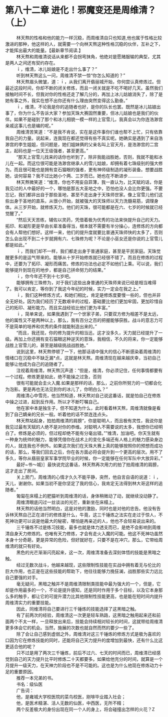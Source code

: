 <h1>第八十二章 进化！邪魔变还是周维清？（上）</h1>
<div id="content">&nbsp&nbsp&nbsp&nbsp&nbsp&nbsp&nbsp&nbsp
 林天熬的性格和他的能力一样沉稳，而周维清自只也知道,他也属于性格比较激进的那种，他这样的人，就需要一个向林天熬这种性格沉稳的伙伴，互补之下，才能挥出最大的能量。【最新章节阅读.】
 <br/>&nbsp&nbsp&nbsp&nbsp&nbsp&nbsp&nbsp&nbsp
 林天熬和周维清说话从来都不会拐弯抹角，他绝对是愿赌服输的典型，尤其是两人之间还有契约存在。
 <br/>&nbsp&nbsp&nbsp&nbsp&nbsp&nbsp&nbsp&nbsp
 ｉ，维清，冰儿姑娘是不走出什么事了？”
 <br/>&nbsp&nbsp&nbsp&nbsp&nbsp&nbsp&nbsp&nbsp
 听到林天熬这么一问，周维清不禁一惊“你怎么知道的？”
 <br/>&nbsp&nbsp&nbsp&nbsp&nbsp&nbsp&nbsp&nbsp
 林天熬眉头微皱，道：ｉ，从我们离开翡丽城开始，你何尝认真修炼过。但最近这段时间，你却不断的闭关修炼，而且一闭关就是不吃不喝好几天。虽然我们接触时间不长，但我对你的性格还走了解几分的，再加上冰儿姑娘消失了，除了是她有事之外，我实在想不出你还有什么理由突然变得这么勤奋。”
 <br/>&nbsp&nbsp&nbsp&nbsp&nbsp&nbsp&nbsp&nbsp
 ｉ，维清，不论我是你的追随者也好，是你的队长也罢。既然是冰儿姑娘出事了，你为什么不告诉大家？参加天珠大赛固然重要，但冰儿姑娘也是我们的伙伴。如果不是碰到了那个和冰儿相貌一模一样的上官雪儿，我真会以为你连浩渺宫亲戚这事儿也是编的呢。”
 <br/>&nbsp&nbsp&nbsp&nbsp&nbsp&nbsp&nbsp&nbsp
 周维清苦笑道：“不是我不肯说，实在是这件事你们谁也帮不上忙，只有依靠我自己的力量。说起来，连我现在都还觉得有些不真实呢。她确实是遇到了来自浩渺宫的李生姐姐，但问题是，她们姐妹俩的父亲名叫上官天月，是浩渺宫的二宫主，起码也是一位天王级强者，甚至更高。”
 <br/>&nbsp&nbsp&nbsp&nbsp&nbsp&nbsp&nbsp&nbsp
 “那天上官雪儿找来的话你也听到了，除非我能战胜她，否则，我就不能和冰儿在一起。而这位很可能是浩渺宫继承人的雪儿姑娘，却拥有着七珠级别的强大修为。而且很可能也是拥有变石猫眼的强者，更有神师级制造的凝形装备。想要战胜她，谈何容易？我不过比她小个两、三岁而已。她也在不断进步…………
 <br/>&nbsp&nbsp&nbsp&nbsp&nbsp&nbsp&nbsp&nbsp
 林天熬微笑道：“维清，你也不用妄自菲薄，我一直认为，比天赋的话，你是我见过的人中最好的一个，哪怕是那五大圣地之中，恐怕也没人会比你更强。不要忘记，我们都非出自于那些圣地，甚至不走出身于天珠师世家。像上官雪儿他们这些出身于圣地的直系，从很小开始，就被强大的天珠师以天力洗髓易筋，调理身体。从三岁开始，就修炼天力。他们的天珠，很可能都是在六、七岁的时候就已经觉醒了。”
 <br/>&nbsp&nbsp&nbsp&nbsp&nbsp&nbsp&nbsp&nbsp
 “然后天天苦练，辅佐以灵药，凭借着极为优秀的功法来快提升自己的天力。拓印、和凝形更是早由长辈准备得当，根本就不需要有半分操心，连修炼的方向都会有人帮他们想好。这样一来，他们的提升度就要比普通天珠师快的太多了，否则怎么会出现不到二十岁就拥有六、七珠修为呢？不论是小巫女还是你说的上官雪儿都是如此。”
 <br/>&nbsp&nbsp&nbsp&nbsp&nbsp&nbsp&nbsp&nbsp
 ｉ，而我们却不一样，我们都走出身于普通家庭，甚至是平民家庭。天珠觉醒更多的是运气带来的。能够从十岁开始修炼就已经很不错了。而且在修炼的过程中，还要为了拓印、凝形而痛苦。修炼的功法也必定不如他们上乘。可以说，我们能够提升到现在的地步，都是自己拼命努力的结果。”
 <br/>&nbsp&nbsp&nbsp&nbsp&nbsp&nbsp&nbsp&nbsp
 ｉ，你今年还不到十七岁吧。
 <br/>&nbsp&nbsp&nbsp&nbsp&nbsp&nbsp&nbsp&nbsp
 能够拥有三珠修为，对于我们这些出身普通的天珠师来说已经是相当难得了。我可以肯定，等你到了我这今年纪的时候，实力一定会在我之上。”
 <br/>&nbsp&nbsp&nbsp&nbsp&nbsp&nbsp&nbsp&nbsp
 ｉ，我们这种修炼方式，和她们相比，肯定是修炼度要慢一些的，但也并非全无好处。因为我们经历了无数艰辛的过程，基础要比他们更加牢固，更加珍惜自己的拓印、凝形能力。而且实战经验比他们更为丰富。”
 <br/>&nbsp&nbsp&nbsp&nbsp&nbsp&nbsp&nbsp&nbsp
 ｉ，简单来说，如果我遇到了一个世家子弟，只要双方修为相差不是太远，他的属性又不是两种以上，那么，我有百分之百的把握能够获胜。战斗的意志力可不是简单的培养和优秀的条件就能制造出来的。”
 <br/>&nbsp&nbsp&nbsp&nbsp&nbsp&nbsp&nbsp&nbsp
 “而且，我还现，你的修为提升的相当迅，这才没多久，天力就已经提升了一级。再加上你还拥有变石猫眼这种逆天的意珠，我相信，不久的将来，你一定能够战胜上官雪儿的，甚至是越级挑战战胜她。”
 <br/>&nbsp&nbsp&nbsp&nbsp&nbsp&nbsp&nbsp&nbsp
 说到这里，林天熬停顿了一下，他那话语中强大的信心不断感染着周维清的情绪口在沉稳中不缺乏漏*点，这就是林天熬。周维清现在越来越庆幸，当初自己能够让他成为自己的追随者了。
 <br/>&nbsp&nbsp&nbsp&nbsp&nbsp&nbsp&nbsp&nbsp
 注视着周维清，林天熬沉声道：“但是，维清，你必须记住，任何事情都要有一个过程。修炼更是如此，绝不能操之过急，否则
 <br/>&nbsp&nbsp&nbsp&nbsp&nbsp&nbsp&nbsp&nbsp
 很有可能就会圭火入魔.如果是那样的话，那么，之前你所努力的一切都会化为泡影。更是再也无法见到你的冰儿了，你明白么？”
 <br/>&nbsp&nbsp&nbsp&nbsp&nbsp&nbsp&nbsp&nbsp
 周维清心中雪亮，他当然知道，林天熬对自己说这番话，就是怕自己在修炼中操之过进，起到反作用。所以才不断叮嘱自己。
 <br/>&nbsp&nbsp&nbsp&nbsp&nbsp&nbsp&nbsp&nbsp
 他在家中本是独生子，但不知道为什么，此时看着林天熬，周维清就像是看到了自己嫡亲的兄长一般。听着他的话不禁连连点头。
 <br/>&nbsp&nbsp&nbsp&nbsp&nbsp&nbsp&nbsp&nbsp
 林天熬站起身，拍拍周维清的肩膀“，你是聪明人，而且极有灵性，我说你是我见过最有天赋的人绝不是对你的恭维。对聪明人不需要说的太多，我想你已经明白了。修炼是必须的，但过程却绝不能有分毫出错。””维清，加油吧。你天生就有一种身为统帅的魅力，能够凭借你在战术上的变化多端还有人格上的魅力感染身边的人，就连我也不例外。如果这次我们在天珠大赛上真的能够按照你的预想而成功的话，那么，等我们回去之后，你在各方面必将会提升到一个更高的层次。用不了多久，等你从翡丽皇家军事学院毕业的时候，你一定能够在任何军队中大放异彩。”
 <br/>&nbsp&nbsp&nbsp&nbsp&nbsp&nbsp&nbsp&nbsp
 最好~书～城}］最快说完这番话，林天熬再次用力的拍了拍周维清的肩膀，这才走出了房间。
 <br/>&nbsp&nbsp&nbsp&nbsp&nbsp&nbsp&nbsp&nbsp
 关上房门，周维清的心情才久久不能平静，突然，他自言自语的说道：ｉ，天儿，谢谢你。如果当初不是你坚定了我的信心，我肯定无法得到林大哥这样的追随者。”
 <br/>&nbsp&nbsp&nbsp&nbsp&nbsp&nbsp&nbsp&nbsp
 匍匐在床榻上的肥猫听到周维清的话，身体稍微动了动，就继续没动静了。
 <br/>&nbsp&nbsp&nbsp&nbsp&nbsp&nbsp&nbsp&nbsp
 周维清眼底闪过一丝谈淡的光芒，重新坐在床榻上。
 <br/>&nbsp&nbsp&nbsp&nbsp&nbsp&nbsp&nbsp&nbsp
 林天熬的话他当然明白，这是对他的激励，同时也是对他的忠告。他没有告诉林天熬自己正在进行的修炼是什么，牛竟，这三千锤炼之法实在走过于惊人，不死神功更可以说是他最大的秘密，哪怕是再亲近的人，他也不会轻易说出来的。
 <br/>&nbsp&nbsp&nbsp&nbsp&nbsp&nbsp&nbsp&nbsp
 三千锤炼不过是练习技能，最多也就是体力透支而已，是绝不会影响到周维清自身天力修炼的。也唯有天力修炼，才会有走火入魔的可能。他这不死神功虽然本身十分奇葩，更是异常的危险，但好就好在，只要不是在冲穴，那么，它带给周维清的就只有好处。
 <br/>&nbsp&nbsp&nbsp&nbsp&nbsp&nbsp&nbsp&nbsp
 黑色的光芒渐渐闪亮起来，这一次，周维清准备去深刻体悟的技能是黑暗之触。
 <br/>&nbsp&nbsp&nbsp&nbsp&nbsp&nbsp&nbsp&nbsp
 经过无数次战斗，他越来越现，这些限制性技能在实战中拥有着无与伦比的巨大作用，也正是在这些技能的帮助下，他往往能够力挽狂澜，战胜那些实力远比自己要强的对手。
 <br/>&nbsp&nbsp&nbsp&nbsp&nbsp&nbsp&nbsp&nbsp
 毫无疑问，黑暗之触并不是周维清限制类技能中最为强大的一个，但是，它却是作用最多的一个，不论是提升感知，还是同时作用于多个目标，以及它本身那么多的触手，都让它的可提升潜力比其他限制性技能更高，也是能在短时间内提升周维清实力的重要技能。
 <br/>&nbsp&nbsp&nbsp&nbsp&nbsp&nbsp&nbsp&nbsp
 因此，同维清将自己要进行三千锤炼的技能选择了这黑暗之触。
 <br/>&nbsp&nbsp&nbsp&nbsp&nbsp&nbsp&nbsp&nbsp
 有了前两次的经验，周维清这一次更是轻车熟路，这黑暗之触用起来还和前面两个不太一样，一旦释放出来后，技能会持续相对较长的时间，这就带给周维清更多体会它的机会。当然，施展的次数也就自然而然的要少一些了。
 <br/>&nbsp&nbsp&nbsp&nbsp&nbsp&nbsp&nbsp&nbsp
 除了会让自己感到虚弱之外，周维清对这三千锤炼的修炼方式是极为喜欢的口因为它在修炼技能的同时，还能将自己天力提升的度增加到最快，还有什么比这更适合他的呢？
 <br/>&nbsp&nbsp&nbsp&nbsp&nbsp&nbsp&nbsp&nbsp
 只不过是用了两次三千锤炼，前后不过六、七天的时间而已，周维清已经感觉到自己的天力提升比平时修炼二十天都要多。如果给他充分的时间，就算是一个月提升一级天力，在天神力阶段也不是不可能的。这也是为什么他现在修炼动力十足的重要原因。
 <br/>&nbsp&nbsp&nbsp&nbsp&nbsp&nbsp&nbsp&nbsp
 推荐一本兄弟的书。
 <br/>&nbsp&nbsp&nbsp&nbsp&nbsp&nbsp&nbsp&nbsp
 书名：级仙医
 <br/>&nbsp&nbsp&nbsp&nbsp&nbsp&nbsp&nbsp&nbsp
 广告词：
 <br/>&nbsp&nbsp&nbsp&nbsp&nbsp&nbsp&nbsp&nbsp
 他，是雍城大学校医院的菜鸟校医，刚啡毕业踏入社会；
 <br/>&nbsp&nbsp&nbsp&nbsp&nbsp&nbsp&nbsp&nbsp
 他，是医术精湛、活人无数的仙医，中西医，无所不精；
 <br/>&nbsp&nbsp&nbsp&nbsp&nbsp&nbsp&nbsp&nbsp
 两个反差极大的身份出现在同一个人的身上，将会碰撞出怎样的火花？Z
 <br/>&nbsp&nbsp&nbsp&nbsp&nbsp&nbsp&nbsp&nbsp
 <br/>&nbsp&nbsp&nbsp&nbsp&nbsp&nbsp&nbsp&nbsp
</div>
